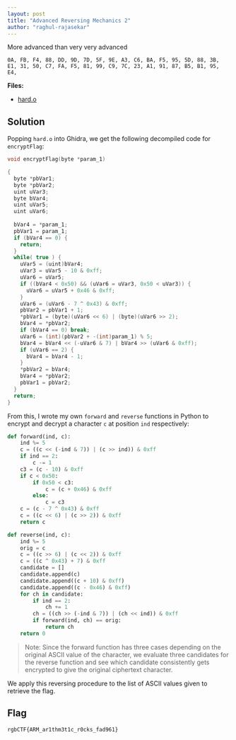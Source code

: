 ```yaml
---
layout: post
title: "Advanced Reversing Mechanics 2"
author: "raghul-rajasekar"
---
```

More advanced than very very advanced  

`0A, FB, F4, 88, DD, 9D, 7D, 5F, 9E, A3, C6, BA, F5, 95, 5D, 88, 3B, E1, 31, 50, C7, FA, F5, 81, 99, C9, 7C, 23, A1, 91, 87, B5, B1, 95, E4,`

**Files:**
- [hard.o]({{site.baseurl}}/assets/Advanced-Reversing-Mechanics-2/hard.o)

## Solution

Popping `hard.o` into Ghidra, we get the following decompiled code for `encryptFlag`:
```C
void encryptFlag(byte *param_1)

{
  byte *pbVar1;
  byte *pbVar2;
  uint uVar3;
  byte bVar4;
  uint uVar5;
  uint uVar6;
  
  bVar4 = *param_1;
  pbVar1 = param_1;
  if (bVar4 == 0) {
    return;
  }
  while( true ) {
    uVar5 = (uint)bVar4;
    uVar3 = uVar5 - 10 & 0xff;
    uVar6 = uVar5;
    if ((bVar4 < 0x50) && (uVar6 = uVar3, 0x50 < uVar3)) {
      uVar6 = uVar5 + 0x46 & 0xff;
    }
    uVar6 = (uVar6 - 7 ^ 0x43) & 0xff;
    pbVar2 = pbVar1 + 1;
    *pbVar1 = (byte)(uVar6 << 6) | (byte)(uVar6 >> 2);
    bVar4 = *pbVar2;
    if (bVar4 == 0) break;
    uVar6 = (int)(pbVar2 + -(int)param_1) % 5;
    bVar4 = bVar4 << (-uVar6 & 7) | bVar4 >> (uVar6 & 0xff);
    if (uVar6 == 2) {
      bVar4 = bVar4 - 1;
    }
    *pbVar2 = bVar4;
    bVar4 = *pbVar2;
    pbVar1 = pbVar2;
  }
  return;
}
```

From this, I wrote my own `forward` and `reverse` functions in Python to encrypt and decrypt a character `c` at position `ind` respectively:
```python
def forward(ind, c): 
    ind %= 5 
    c = ((c << (-ind & 7)) | (c >> ind)) & 0xff 
    if ind == 2: 
        c -= 1 
    c3 = (c - 10) & 0xff 
    if c < 0x50: 
        if 0x50 < c3: 
            c = (c + 0x46) & 0xff 
        else: 
            c = c3 
    c = (c - 7 ^ 0x43) & 0xff 
    c = ((c << 6) | (c >> 2)) & 0xff 
    return c

def reverse(ind, c): 
    ind %= 5 
    orig = c 
    c = ((c >> 6) | (c << 2)) & 0xff 
    c = ((c ^ 0x43) + 7) & 0xff 
    candidate = [] 
    candidate.append(c) 
    candidate.append((c + 10) & 0xff) 
    candidate.append((c - 0x46) & 0xff) 
    for ch in candidate: 
        if ind == 2: 
            ch += 1 
        ch = ((ch >> (-ind & 7)) | (ch << ind)) & 0xff 
        if forward(ind, ch) == orig: 
            return ch 
    return 0 
```
> Note: Since the forward function has three cases depending on the original ASCII value of the character, we evaluate three candidates for the reverse function and see which candidate consistently gets encrypted to give the original ciphertext character.

We apply this reversing procedure to the list of ASCII values given to retrieve the flag.

## Flag

`rgbCTF{ARM_ar1thm3t1c_r0cks_fad961}`

